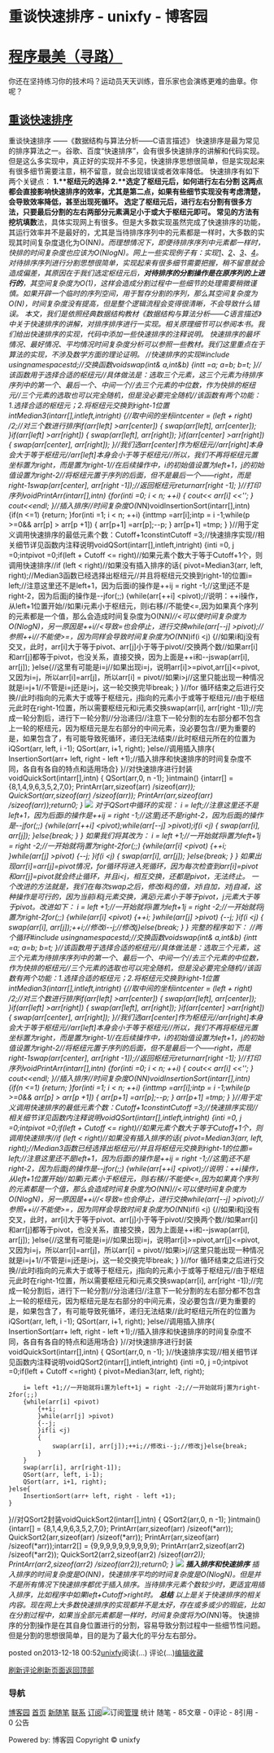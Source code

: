
# 重谈快速排序 - unixfy - 博客园
# [程序最美（寻路）](https://www.cnblogs.com/unixfy/)
你还在坚持练习你的技术吗？运动员天天训练，音乐家也会演练更难的曲章。你呢？
## [重谈快速排序](https://www.cnblogs.com/unixfy/p/3479573.html)
重谈快速排序
——《数据结构与算法分析——C语言描述》
快速排序是最为常见的排序算法之一。谷歌、百度“快速排序”，会有很多快速排序的讲解和代码实现。但是这么多实现中，真正好的实现并不多见，快速排序思想很简单，但是实现起来有很多细节需要注意，稍不留意，就会出现错误或者效率降低。
快速排序有如下两个关键点：
**1.****枢纽元的选择**
**2.****选定了枢纽元后，如何进行左右分割**
这两点都会直接影响快速排序的效率，尤其是第二点，如果有些细节实现没有考虑清楚，会导致效率降低，甚至出现死循环。
选定了枢纽元后，进行左右分割有很多方法，只要最后分割的左右两部分元素满足小于或大于枢纽元即可。
常见的方法有**挖坑填数**法，具体实现网上有很多。但是大多数实现虽然完成了快速排序的功能，其运行效率并不是最好的，尤其是当待排序序列中的元素都是一样时，大多数的实现其时间复杂度退化为O(N*N)。而理想情况下，即便待排序序列中元素都一样时，快排的时间复杂度也应该为O(NlogN)。网上一些实现例子有：实现[1](http://www.cnblogs.com/morewindows/archive/2011/08/13/2137415.html)、[2](http://hi.baidu.com/unixfy/item/e78f2bde14e965e23cc2cb2a)、[3](http://blog.csdn.net/v_JULY_v/article/details/6116297)、[4](http://blog.csdn.net/v_july_v/article/details/6630757)。
对待排序序列进行分割思想很简单，实现起来有很多细节需要把握，稍不留意就会造成偏差，其原因在于我们选定枢纽元后，**对待排序的分割操作是在原序列的上进行的**，其空间复杂度为O(1)，这样会造成分割过程中一些细节的处理需要稍微谨慎。如果开辟一个临时的序列空间，用于暂存分割的序列，那么其空间复杂度为O(N)，时间复杂度没有提高，但是整个逻辑流程会变得很清晰，不会导致什么错误。
本文，我们是依照经典数据结构教材《数据结构与算法分析——C语言描述》中关于快速排序的讲解，对排序排序进行一实现。相关原理细节可以参阅本书。我们给出快速排序的实现，代码中添加一些快速排序的注释说明。
快速排序的最坏情况、最好情况、平均情况时间复杂度分析可以参照一些教材。我们这里重点在于算法的实现，不涉及数学方面的理论证明。
//快速排序的实现\#include <iostream>usingnamespacestd;//交换函数voidswap(int& a,int&b)
{intt =a;
    a=b;
    b=t;
}//该函数用于选择合适的枢纽元//具体做法是：选取三个元素，这三个元素为待排序序列中的第一个、最后一个、中间一个//去三个元素的中位数，作为快排的枢纽元//三个元素的选取也可以完全随机，但是没必要完全随机//该函数有两个功能：1.选择合适的枢纽元；2.将枢纽元交换到right-1位置intMedian3(intarr[],intleft,intright)
{//取中间的坐标intcenter = (left + right) /2;//对三个数进行排序if(arr[left] >arr[center])
    {
        swap(arr[left], arr[center]);
    }if(arr[left] >arr[right])
    {
        swap(arr[left], arr[right]);
    }if(arr[center] >arr[right])
    {
        swap(arr[center], arr[right]);
    }//我们选arr[center]作为枢纽元//arr[right]本身会大于等于枢纽元//arr[left]本身会小于等于枢纽元//所以，我们不再将枢纽元置坐标置为right，而是置为right-1//在后续操作中，i的初始值设置为left+1，j的初始值设置为right-2//将枢纽元置于序列的后面，但不是最后一个——right，而是right-1swap(arr[center], arr[right -1]);//返回枢纽元returnarr[right -1];
}//打印序列voidPrintArr(intarr[],intn)
{for(inti =0; i < n; ++i)
    {
        cout<< arr[i] <<'';
    }
    cout<<endl;
}//插入排序//时间复杂度O(N*N)voidInsertionSort(intarr[],intn)
{if(n <=1)
    {return;
    }for(inti =1; i < n; ++i)
    {inttmp =arr[i];intp   = i -1;while(p >=0&& arr[p] > arr[p +1])
        {
            arr[p+1] =arr[p];--p;
        }
        arr[p+1] =tmp;
    }
}//用于定义调用快速排序的最低元素个数：Cutoff+1constintCutoff =3;//快速排序实现//相关细节详见函数内注释说明voidQSort(intarr[],intleft,intright)
{inti =0, j =0;intpivot =0;if(left + Cutoff <= right)//如果元素个数大于等于Cutoff+1个，则调用快速排序//if (left < right)//如果没有插入排序的话{
        pivot=Median3(arr, left, right);//Median3函数已经选择出枢纽元//并且将枢纽元交换到right-1的位置i= left;//注意这里还不是left+1，因为后面i的操作是++ij = right -1;//这里j还不是right-2，因为后面j的操作是--jfor(;;)
        {while(arr[++i] <pivot);//说明：++i操作，从left+1位置开始//如果i元素小于枢纽元，则i右移//不能使<=,因为如果真个序列的元素都是一个值，那么会造成时间复杂度为O(N*N)//<可以使时间复杂度为O(NlogN)，另一原因是++i//<导致=也会停止，进行交换while(arr[--j] >pivot);//参照++i//不能使>=，因为同样会导致时间复杂度为O(N*N)if(i <j)
            {//如果i和j没有交叉，此时，arr[i]大于等于pivot、arr[j]小于等于pivot//交换两个数//如果arr[i]和arr[j]都等于pivot，也没关系，直接交换，因为上面是++i和--jswap(arr[i], arr[j]);
            }else{//这里有可能是i=j//如果出现i=j，说明arr[i]>=pivot,arr[j]<=pivot,又因为i=j，所以arr[i]=arr[j]，所以arr[i] = pivot//如果i>j//这里只能出现一种情况就是i=j+1//不管是i=j还是i>j，这一轮交换完毕break;
            }
        }//for 循环结束之后进行交换//此时i指向的元素大于或等于枢纽元，j指向的元素小于或等于枢纽元//由于枢纽元此时在right-1位置，所以需要枢纽元和i元素交换swap(arr[i], arr[right -1]);//完成一轮分割后，进行下一轮分割//分治递归//注意下一轮分割的左右部分都不包含上一轮的枢纽元，因为枢纽元是左右部分的中间元素，没必要包含//更为重要的是，如果包含了，有可能导致死循环，递归无法结束//此时枢纽元所在的位置为iQSort(arr, left, i -1);
        QSort(arr, i+1, right);
    }else//调用插入排序{
        InsertionSort(arr+ left, right - left +1);//插入排序和快速排序的时间复杂度不同，各自有各自的特点和适用场合}
}//对快速排序进行封装voidQuickSort(intarr[],intn)
{
    QSort(arr,0, n -1);
}intmain()
{intarr[] = {8,1,4,9,6,3,5,2,7,0};
    PrintArr(arr,sizeof(arr) /sizeof(*arr));
    QuickSort(arr,sizeof(arr) /sizeof(*arr));
    PrintArr(arr,sizeof(arr) /sizeof(*arr));return0;
}
![](https://images0.cnblogs.com/blog/463570/201312/18004859-6bfb72a02d164bd7ae24f37ac0559f59.jpg)
对于QSort中循环的实现：
i = left;//注意这里还不是left+1，因为后面i的操作是++ij = right -1;//这里j还不是right-2，因为后面j的操作是--jfor(;;)
        {while(arr[++i] <pivot);while(arr[--j] >pivot);if(i <j)
            {
                swap(arr[i], arr[j]);
            }else{break;
            }
        }
如果我们将其改为：
i = left +1;//一开始就将i置为left+1j = right -2;//一开始就将j置为right-2for(;;)
        {while(arr[i] <pivot)
            {++i;
            }while(arr[j] >pivot)
            {--j;
            }if(i <j)
            {
                swap(arr[i], arr[j]);
            }else{break;
            }
        }
如果出现arr[i]=arr[j]=pivot情况，for循环将进入死循环，因为每次检查到arr[i]=pivot和arr[j]=pivot就会终止循环，并且i<j，相互交换，还都是pivot，无法终止。
一个改进的方法就是，我们在每次swap之后，修改i和j的值，对i自加，对j自减，这种操作是可行的，因为当前i和j元素交换，满足i元素小于等于pivot，j元素大于等于pivot。改进如下：
i = left +1;//一开始就将i置为left+1j = right -2;//一开始就将j置为right-2for(;;)
        {while(arr[i] <pivot)
            {++i;
            }while(arr[j] >pivot)
            {--j;
            }if(i <j)
            {
                swap(arr[i], arr[j]);++i;//修改i--j;//修改j}else{break;
            }
        }
完整的程序如下：
//两个循环\#include <iostream>usingnamespacestd;//交换函数voidswap(int& a,int&b)
{intt =a;
    a=b;
    b=t;
}//该函数用于选择合适的枢纽元//具体做法是：选取三个元素，这三个元素为待排序序列中的第一个、最后一个、中间一个//去三个元素的中位数，作为快排的枢纽元//三个元素的选取也可以完全随机，但是没必要完全随机//该函数有两个功能：1.选择合适的枢纽元；2.将枢纽元交换到right-1位置intMedian3(intarr[],intleft,intright)
{//取中间的坐标intcenter = (left + right) /2;//对三个数进行排序if(arr[left] >arr[center])
    {
        swap(arr[left], arr[center]);
    }if(arr[left] >arr[right])
    {
        swap(arr[left], arr[right]);
    }if(arr[center] >arr[right])
    {
        swap(arr[center], arr[right]);
    }//我们选arr[center]作为枢纽元//arr[right]本身会大于等于枢纽元//arr[left]本身会小于等于枢纽元//所以，我们不再将枢纽元置坐标置为right，而是置为right-1//在后续操作中，i的初始值设置为left+1，j的初始值设置为right-2//将枢纽元置于序列的后面，但不是最后一个——right，而是right-1swap(arr[center], arr[right -1]);//返回枢纽元returnarr[right -1];
}//打印序列voidPrintArr(intarr[],intn)
{for(inti =0; i < n; ++i)
    {
        cout<< arr[i] <<'';
    }
    cout<<endl;
}//插入排序//时间复杂度O(N*N)voidInsertionSort(intarr[],intn)
{if(n <=1)
    {return;
    }for(inti =1; i < n; ++i)
    {inttmp =arr[i];intp   = i -1;while(p >=0&& arr[p] > arr[p +1])
        {
            arr[p+1] =arr[p];--p;
        }
        arr[p+1] =tmp;
    }
}//用于定义调用快速排序的最低元素个数：Cutoff+1constintCutoff =3;//快速排序实现//相关细节详见函数内注释说明voidQSort(intarr[],intleft,intright)
{inti =0, j =0;intpivot =0;if(left + Cutoff <= right)//如果元素个数大于等于Cutoff+1个，则调用快速排序//if (left < right)//如果没有插入排序的话{
        pivot=Median3(arr, left, right);//Median3函数已经选择出枢纽元//并且将枢纽元交换到right-1的位置i= left;//注意这里还不是left+1，因为后面i的操作是++ij = right -1;//这里j还不是right-2，因为后面j的操作是--jfor(;;)
        {while(arr[++i] <pivot);//说明：++i操作，从left+1位置开始//如果i元素小于枢纽元，则i右移//不能使<=,因为如果真个序列的元素都是一个值，那么会造成时间复杂度为O(N*N)//<可以使时间复杂度为O(NlogN)，另一原因是++i//<导致=也会停止，进行交换while(arr[--j] >pivot);//参照++i//不能使>=，因为同样会导致时间复杂度为O(N*N)if(i <j)
            {//如果i和j没有交叉，此时，arr[i]大于等于pivot、arr[j]小于等于pivot//交换两个数//如果arr[i]和arr[j]都等于pivot，也没关系，直接交换，因为上面是++i和--jswap(arr[i], arr[j]);
            }else{//这里有可能是i=j//如果出现i=j，说明arr[i]>=pivot,arr[j]<=pivot,又因为i=j，所以arr[i]=arr[j]，所以arr[i] = pivot//如果i>j//这里只能出现一种情况就是i=j+1//不管是i=j还是i>j，这一轮交换完毕break;
            }
        }//for 循环结束之后进行交换//此时i指向的元素大于或等于枢纽元，j指向的元素小于或等于枢纽元//由于枢纽元此时在right-1位置，所以需要枢纽元和i元素交换swap(arr[i], arr[right -1]);//完成一轮分割后，进行下一轮分割//分治递归//注意下一轮分割的左右部分都不包含上一轮的枢纽元，因为枢纽元是左右部分的中间元素，没必要包含//更为重要的是，如果包含了，有可能导致死循环，递归无法结束//此时枢纽元所在的位置为iQSort(arr, left, i -1);
        QSort(arr, i+1, right);
    }else//调用插入排序{
        InsertionSort(arr+ left, right - left +1);//插入排序和快速排序的时间复杂度不同，各自有各自的特点和适用场合}
}//对快速排序进行封装voidQuickSort(intarr[],intn)
{
    QSort(arr,0, n -1);
}//快速排序实现//相关细节详见函数内注释说明voidQSort2(intarr[],intleft,intright)
{inti =0, j =0;intpivot =0;if(left + Cutoff <=right)
    {
        pivot=Median3(arr, left, right);

        i= left +1;//一开始就将i置为left+1j = right -2;//一开始就将j置为right-2for(;;)
        {while(arr[i] <pivot)
            {++i;
            }while(arr[j] >pivot)
            {--j;
            }if(i <j)
            {
                swap(arr[i], arr[j]);++i;//修改i--j;//修改j}else{break;
            }
        }
        swap(arr[i], arr[right-1]);
        QSort(arr, left, i-1);
        QSort(arr, i+1, right);
    }else{
        InsertionSort(arr+ left, right - left +1);
    }
}//对QSort2封装voidQuickSort2(intarr[],intn)
{
    QSort2(arr,0, n -1);
}intmain()
{intarr[] = {8,1,4,9,6,3,5,2,7,0};
    PrintArr(arr,sizeof(arr) /sizeof(*arr));
    QuickSort2(arr,sizeof(arr) /sizeof(*arr));
    PrintArr(arr,sizeof(arr) /sizeof(*arr));intarr2[] = {9,9,9,9,9,9,9,9,9,9};
    PrintArr(arr2,sizeof(arr2) /sizeof(*arr2));
    QuickSort2(arr2,sizeof(arr2) /sizeof(*arr2));
    PrintArr(arr2,sizeof(arr2) /sizeof(*arr2));return0;
}
![](https://images0.cnblogs.com/blog/463570/201312/18005148-7e208955407445d0b4653330f850a7c3.jpg)
**插入排序和快速排序**
插入排序的时间复杂度是O(N*N)，快速排序平均的时间复杂度是O(NlogN)。但是并不是所有情况下快速排序都优于插入排序。当待排序元素个数较少时，更适宜用插入排序，比如程序中如果left+Cutoff>right时。
**总结**
以上是关于快速排序的相关内容。现在网上大多数快速排序的实现都并不是太好，存在或多或少的瑕疵，比如在分割过程中，如果当全部元素都是一样时，时间复杂度将为O(N*N)等。
快速排序的分割操作是在其自身位置进行的分割，容易导致分割过程中一些细节性问题。但是分割的思想很简单，目的是为了最大化的平分左右部分。




posted on2013-12-18 00:52[unixfy](https://www.cnblogs.com/unixfy/)阅读(...) 评论(...)[编辑](https://i.cnblogs.com/EditPosts.aspx?postid=3479573)[收藏](#)


[刷新评论](javascript:void(0);)[刷新页面](#)[返回顶部](#top)







### 导航
[博客园](https://www.cnblogs.com/)
[首页](https://www.cnblogs.com/unixfy/)
[新随笔](https://i.cnblogs.com/EditPosts.aspx?opt=1)
[联系](https://msg.cnblogs.com/send/unixfy)
[订阅](https://www.cnblogs.com/unixfy/rss)![订阅](//www.cnblogs.com/images/xml.gif)[管理](https://i.cnblogs.com/)
统计
随笔 - 85文章 - 0评论 - 8引用 - 0
公告

Powered by:
博客园
Copyright © unixfy
